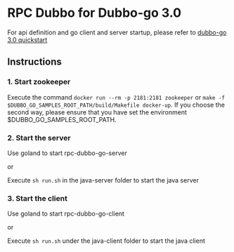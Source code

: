 # RPC Dubbo for Dubbo-go 3.0

For api definition and go client and server startup, please refer to [dubbo-go 3.0 quickstart](https://dubbogo.github.io/zh-cn/docs/user/quickstart/3.0/quickstart.html)

## Instructions
### 1. Start zookeeper
Execute the command `docker run --rm -p 2181:2181 zookeeper` or `make -f $DUBBO_GO_SAMPLES_ROOT_PATH/build/Makefile docker-up`.
   If you choose the second way, please ensure that you have set the environment $DUBBO_GO_SAMPLES_ROOT_PATH.
   
### 2. Start the server

Use goland to start rpc-dubbo-go-server

or

Execute `sh run.sh` in the java-server folder to start the java server

### 3. Start the client

Use goland to start rpc-dubbo-go-client

or

Execute `sh run.sh` under the java-client folder to start the java client

